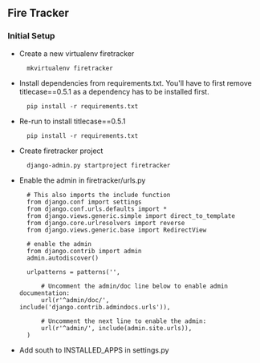 ## Fire Tracker

### Initial Setup

* Create a new virtualenv firetracker

        mkvirtualenv firetracker

* Install dependencies from requirements.txt. You'll have to first remove titlecase==0.5.1 as a dependency has to be installed first.

        pip install -r requirements.txt

* Re-run to install titlecase==0.5.1

        pip install -r requirements.txt

* Create firetracker project

        django-admin.py startproject firetracker

* Enable the admin in firetracker/urls.py

        # This also imports the include function
        from django.conf import settings
        from django.conf.urls.defaults import *
        from django.views.generic.simple import direct_to_template
        from django.core.urlresolvers import reverse
        from django.views.generic.base import RedirectView
        
        # enable the admin
        from django.contrib import admin
        admin.autodiscover()
        
        urlpatterns = patterns('',
        
            # Uncomment the admin/doc line below to enable admin documentation:
            url(r'^admin/doc/', include('django.contrib.admindocs.urls')),
        
            # Uncomment the next line to enable the admin:
            url(r'^admin/', include(admin.site.urls)),
        )






* Add south to INSTALLED_APPS in settings.py